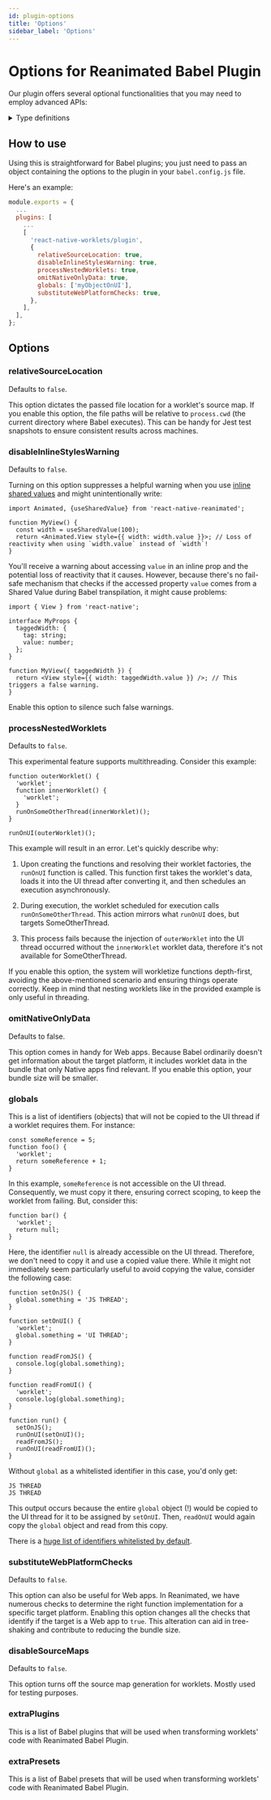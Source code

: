 ```yaml
---
id: plugin-options
title: 'Options'
sidebar_label: 'Options'
---
```


# Options for Reanimated Babel Plugin

Our plugin offers several optional functionalities that you may need to employ advanced APIs:

<details>
<summary>Type definitions</summary>

```typescript
interface ReanimatedPluginOptions {
  relativeSourceLocation?: boolean;
  disableInlineStylesWarning?: boolean;
  processNestedWorklets?: boolean;
  omitNativeOnlyData?: boolean;
  globals?: string[];
  substituteWebPlatformChecks?: boolean;
  disableSourceMaps?: boolean;
  extraPlugins?: string[];
  extraPresets?: string[];
}
```

</details>

## How to use

Using this is straightforward for Babel plugins; you just need to pass an object containing the options to the plugin in your `babel.config.js` file.

Here's an example:

```js {7}
module.exports = {
  ...
  plugins: [
    ...
    [
      'react-native-worklets/plugin',
      {
        relativeSourceLocation: true,
        disableInlineStylesWarning: true,
        processNestedWorklets: true,
        omitNativeOnlyData: true,
        globals: ['myObjectOnUI'],
        substituteWebPlatformChecks: true,
      },
    ],
  ],
};
```

## Options

### relativeSourceLocation

Defaults to `false`.

This option dictates the passed file location for a worklet's source map. If you enable this option, the file paths will be relative to `process.cwd` (the current directory where Babel executes). This can be handy for Jest test snapshots to ensure consistent results across machines.

### disableInlineStylesWarning

Defaults to `false`.

Turning on this option suppresses a helpful warning when you use [inline shared values](/docs/next/fundamentals/glossary#animations-in-inline-styling) and might unintentionally write:

```tsx
import Animated, {useSharedValue} from 'react-native-reanimated';

function MyView() {
  const width = useSharedValue(100);
  return <Animated.View style={{ width: width.value }}>; // Loss of reactivity when using `width.value` instead of `width`!
}
```

You'll receive a warning about accessing `value` in an inline prop and the potential loss of reactivity that it causes. However, because there's no fail-safe mechanism that checks if the accessed property `value` comes from a Shared Value during Babel transpilation, it might cause problems:

```tsx
import { View } from 'react-native';

interface MyProps {
  taggedWidth: {
    tag: string;
    value: number;
  };
}

function MyView({ taggedWidth }) {
  return <View style={{ width: taggedWidth.value }} />; // This triggers a false warning.
}
```

Enable this option to silence such false warnings.

### processNestedWorklets

Defaults to `false`.

This experimental feature supports multithreading. Consider this example:

```tsx
function outerWorklet() {
  'worklet';
  function innerWorklet() {
    'worklet';
  }
  runOnSomeOtherThread(innerWorklet)();
}

runOnUI(outerWorklet)();
```

This example will result in an error. Let's quickly describe why:

1. Upon creating the functions and resolving their worklet factories, the `runOnUI` function is called. This function first takes the worklet's data, loads it into the UI thread after converting it, and then schedules an execution asynchronously.

2. During execution, the worklet scheduled for execution calls `runOnSomeOtherThread`. This action mirrors what `runOnUI` does, but targets SomeOtherThread.

3. This process fails because the injection of `outerWorklet` into the UI thread occurred without the `innerWorklet` worklet data, therefore it's not available for SomeOtherThread.

If you enable this option, the system will workletize functions depth-first, avoiding the above-mentioned scenario and ensuring things operate correctly. Keep in mind that nesting worklets like in the provided example is only useful in threading.

### omitNativeOnlyData

Defaults to false.

This option comes in handy for Web apps. Because Babel ordinarily doesn't get information about the target platform, it includes worklet data in the bundle that only Native apps find relevant. If you enable this option, your bundle size will be smaller.

### globals

This is a list of identifiers (objects) that will not be copied to the UI thread if a worklet requires them. For instance:

```tsx
const someReference = 5;
function foo() {
  'worklet';
  return someReference + 1;
}
```

In this example, `someReference` is not accessible on the UI thread. Consequently, we must copy it there, ensuring correct scoping, to keep the worklet from failing. But, consider this:

```tsx
function bar() {
  'worklet';
  return null;
}
```

Here, the identifier `null` is already accessible on the UI thread. Therefore, we don't need to copy it and use a copied value there. While it might not immediately seem particularly useful to avoid copying the value, consider the following case:

```tsx
function setOnJS() {
  global.something = 'JS THREAD';
}

function setOnUI() {
  'worklet';
  global.something = 'UI THREAD';
}

function readFromJS() {
  console.log(global.something);
}

function readFromUI() {
  'worklet';
  console.log(global.something);
}

function run() {
  setOnJS();
  runOnUI(setOnUI)();
  readFromJS();
  runOnUI(readFromUI)();
}
```

Without `global` as a whitelisted identifier in this case, you'd only get:

```
JS THREAD
JS THREAD
```

This output occurs because the entire `global` object (!) would be copied to the UI thread for it to be assigned by `setOnUI`. Then, `readOnUI` would again copy the `global` object and read from this copy.

There is a [huge list of identifiers whitelisted by default](https://github.com/software-mansion/react-native-reanimated/blob/4.0.0-beta.3/packages/react-native-worklets/plugin/src/globals.ts).

### substituteWebPlatformChecks

Defaults to `false`.

This option can also be useful for Web apps. In Reanimated, we have numerous checks to determine the right function implementation for a specific target platform. Enabling this option changes all the checks that identify if the target is a Web app to `true`. This alteration can aid in tree-shaking and contribute to reducing the bundle size.

### disableSourceMaps

Defaults to `false`.

This option turns off the source map generation for worklets. Mostly used for testing purposes.

### extraPlugins

This is a list of Babel plugins that will be used when transforming worklets' code with Reanimated Babel Plugin.

### extraPresets

This is a list of Babel presets that will be used when transforming worklets' code with Reanimated Babel Plugin.

